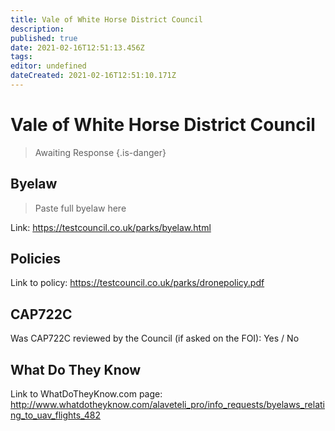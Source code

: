```yaml
---
title: Vale of White Horse District Council
description: 
published: true
date: 2021-02-16T12:51:13.456Z
tags: 
editor: undefined
dateCreated: 2021-02-16T12:51:10.171Z
---
```


# Vale of White Horse District Council
>  Awaiting Response
> {.is-danger}

## Byelaw
> Paste full byelaw here

Link:
https://testcouncil.co.uk/parks/byelaw.html

## Policies
Link to policy:
https://testcouncil.co.uk/parks/dronepolicy.pdf

## CAP722C

Was CAP722C reviewed by the Council (if asked on the FOI): Yes / No

## What Do They Know

Link to WhatDoTheyKnow.com page:
http://www.whatdotheyknow.com/alaveteli_pro/info_requests/byelaws_relating_to_uav_flights_482


